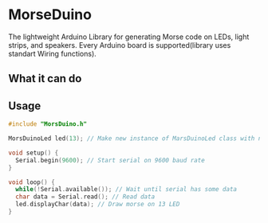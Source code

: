 # MorseDuino

The lightweight Arduino Library for generating Morse code on LEDs, light strips, and speakers. Every Arduino board is supported(library uses standart Wiring functions).

## What it can do

## Usage

``` C++
#include "MorsDuino.h"

MorsDuinoLed led(13); // Make new instance of MarsDuinoLed class with name 'led'

void setup() {
  Serial.begin(9600); // Start serial on 9600 baud rate
}

void loop() {
  while(!Serial.available()); // Wait until serial has some data
  char data = Serial.read(); // Read data
  led.displayChar(data); // Draw morse on 13 LED
}
```
